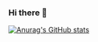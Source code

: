 ### Hi there 👋

[![Anurag's GitHub stats](https://github-readme-stats.vercel.app/api?username=NikolayPostanogov)](https://github.com/anuraghazra/github-readme-stats)
